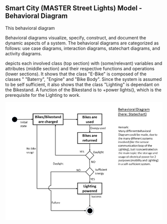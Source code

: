 ## Smart City (MASTER Street Lights) Model - Behavioral Diagram

This behavioral diagram 

Behavioral diagrams visualize, specify, construct, and document the dynamic aspects of a system. 
The behavioral diagrams are categorized as follows: use case diagrams, interaction diagrams, statechart diagrams, 
and activity diagrams.

depicts each involved class (top section) with (some/relevant) variables and attributes (middle section) and 
their respective functions and operations (lower sections). It shows that the class "E-Bike" is composed of the classes " "Baterry", 
"Engine" and "Bike Body". Since the system is assumed to be self sufficient, it also shows that the class "Lighting" is dependant on the 
Bikestand. A function of the Bikestand is to +power lights(), which is the prerequisite for the Lighting to work. 

![Example Object Diagram](../images/behavioral_diagram2.PNG)

